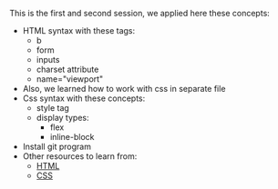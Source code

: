 This is the first and second session, we applied here these concepts:
- HTML syntax with these tags:
    - b
    - form
    - inputs
    - charset attribute
    - name="viewport"
- Also, we learned how to work with css in separate file
- Css syntax with these concepts:
    - style tag
    - display types:
      - flex
      - inline-block
- Install git program
- Other resources to learn from:
    - [HTML](https://www.w3schools.com/html/default.asp)
    - [CSS](https://www.w3schools.com/css/default.asp)